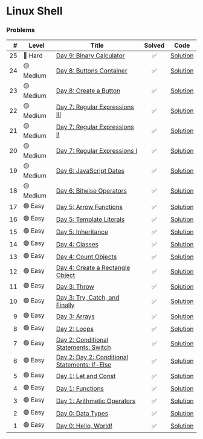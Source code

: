# Linux Shell

### Problems

|  # |    Level  | Title                                      |       Solved       |           Code            |
|---:|------------|--------------------------------------------|:------------------:|:-------------------------:|
| 25 | 🔴 Hard   | [Day 9: Binary Calculator](https://www.hackerrank.com/challenges/js10-binary-calculator/problem) | :white_check_mark: | [Solution](Day-9/Binary-Calculator/index.html) |
| 24 | 🟡 Medium | [Day 8: Buttons Container](https://www.hackerrank.com/challenges/js10-buttons-container/problem) | :white_check_mark: | [Solution](Day-8/Button-Container/index.html) |
| 23 | 🟡 Medium | [Day 8: Create a Button](https://www.hackerrank.com/challenges/js10-create-a-button/problem) | :white_check_mark: | [Solution](Day-8/Create-Button/index.html) |
| 22 | 🟡 Medium | [Day 7: Regular Expressions III](https://www.hackerrank.com/challenges/js10-regexp-3/problem) | :white_check_mark: | [Solution](Day-7/RegExp-III.js) |
| 21 | 🟡 Medium | [Day 7: Regular Expressions II](https://www.hackerrank.com/challenges/js10-regexp-2/problem) | :white_check_mark: | [Solution](Day-7/RegExp-II.js) |
| 20 | 🟡 Medium | [Day 7: Regular Expressions I](https://www.hackerrank.com/challenges/js10-regexp-1/problem) | :white_check_mark: | [Solution](Day-7/RegExp-I.js) |
| 19 | 🟡 Medium | [Day 6: JavaScript Dates](https://www.hackerrank.com/challenges/js10-date/problem) | :white_check_mark: | [Solution](Day-6/JavaScript-Dates.js) |
| 18 | 🟡 Medium | [Day 6: Bitwise Operators](https://www.hackerrank.com/challenges/js10-bitwise/problem) | :white_check_mark: | [Solution](Day-6/Bitwise-Operators.js) |
| 17 | 🟢 Easy   | [Day 5: Arrow Functions](https://www.hackerrank.com/challenges/js10-arrows/problem) | :white_check_mark: | [Solution](Day-5/Arrow-Function.js) |
| 16 | 🟢 Easy   | [Day 5: Template Literals](https://www.hackerrank.com/challenges/js10-template-literals/problem) | :white_check_mark: | [Solution](Day-5/Template-Literals.js) |
| 15 | 🟢 Easy   | [Day 5: Inheritance](https://www.hackerrank.com/challenges/js10-inheritance/problem) | :white_check_mark: | [Solution](Day-5/Inheritance.js) |
| 14 | 🟢 Easy   | [Day 4: Classes](https://www.hackerrank.com/challenges/js10-class/problem) | :white_check_mark: | [Solution](Day-4/Classes.js) |
| 13 | 🟢 Easy   | [Day 4: Count Objects](https://www.hackerrank.com/challenges/js10-count-objects/problem) | :white_check_mark: | [Solution](Day-4/Count-Object.js) |
| 12 | 🟢 Easy   | [Day 4: Create a Rectangle Object](https://www.hackerrank.com/challenges/js10-objects/problem) | :white_check_mark: | [Solution](Day-4/Rectangle-Object.js) |
| 11 | 🟢 Easy   | [Day 3: Throw](https://www.hackerrank.com/challenges/js10-throw/problem) | :white_check_mark: | [Solution](Day-3/Throw.js) |
| 10 | 🟢 Easy   | [Day 3: Try, Catch, and Finally](https://www.hackerrank.com/challenges/js10-try-catch-and-finally/problem) | :white_check_mark: | [Solution](Day-3/Try-Catch-Finally.js) |
|  9 | 🟢 Easy   | [Day 3: Arrays](https://www.hackerrank.com/challenges/js10-arrays/problem) | :white_check_mark: | [Solution](Day-3/Array.js) |
|  8 | 🟢 Easy   | [Day 2: Loops](https://www.hackerrank.com/challenges/js10-loops/problem) | :white_check_mark: | [Solution](Day-2/Loop.js) |
|  7 | 🟢 Easy   | [Day 2: Conditional Statements: Switch](https://www.hackerrank.com/challenges/js10-switch/problem) | :white_check_mark: | [Solution](Day-2/Switch.js) |
|  6 | 🟢 Easy   | [Day 2: Day 2: Conditional Statements: If-Else](https://www.hackerrank.com/challenges/js10-if-else/problem) | :white_check_mark: | [Solution](Day-2/If-Else.js) |
|  5 | 🟢 Easy   | [Day 1: Let and Const](https://www.hackerrank.com/challenges/js10-let-and-const/problem) | :white_check_mark: | [Solution](Day-1/Let-Const-Variable.js) |
|  4 | 🟢 Easy   | [Day 1: Functions](https://www.hackerrank.com/challenges/js10-function/problem) | :white_check_mark: | [Solution](Day-1/Function.js) |
|  3 | 🟢 Easy   | [Day 1: Arithmetic Operators](https://www.hackerrank.com/challenges/js10-arithmetic-operators/problem) | :white_check_mark: | [Solution](Day-1/Arithmetic-Operator.js) |
|  2 | 🟢 Easy   | [Day 0: Data Types](https://www.hackerrank.com/challenges/js10-data-types/problem) | :white_check_mark: | [Solution](Day-0/Data-Type.js) |
|  1 | 🟢 Easy   | [Day 0: Hello, World!](https://www.hackerrank.com/challenges/js10-hello-world/problem) | :white_check_mark: | [Solution](Day-0/Hello-World.js) |
